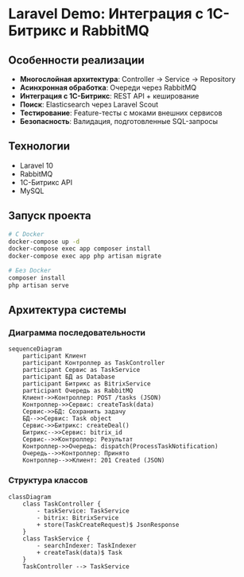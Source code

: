 # Laravel Demo: Интеграция с 1С-Битрикс и RabbitMQ

## Особенности реализации
- **Многослойная архитектура**: Controller -> Service -> Repository
- **Асинхронная обработка**: Очереди через RabbitMQ
- **Интеграция с 1С-Битрикс**: REST API + кеширование
- **Поиск**: Elasticsearch через Laravel Scout
- **Тестирование**: Feature-тесты с моками внешних сервисов
- **Безопасность**: Валидация, подготовленные SQL-запросы

## Технологии
- Laravel 10
- RabbitMQ
- 1С-Битрикс API
- MySQL

## Запуск проекта
```bash
# С Docker
docker-compose up -d
docker-compose exec app composer install
docker-compose exec app php artisan migrate

# Без Docker
composer install
php artisan serve
```

## Архитектура системы

### Диаграмма последовательности
```mermaid
sequenceDiagram
    participant Клиент
    participant Контроллер as TaskController
    participant Сервис as TaskService
    participant БД as Database
    participant Битрикс as BitrixService
    participant Очередь as RabbitMQ
    Клиент->>Контроллер: POST /tasks (JSON)
    Контроллер->>Сервис: createTask(data)
    Сервис->>БД: Сохранить задачу
    БД-->>Сервис: Task object
    Сервис->>Битрикс: createDeal()
    Битрикс-->>Сервис: bitrix_id
    Сервис-->>Контроллер: Результат
    Контроллер->>Очередь: dispatch(ProcessTaskNotification)
    Очередь-->>Контроллер: Принято
    Контроллер-->>Клиент: 201 Created (JSON)
```

### Структура классов
```mermaid
classDiagram
    class TaskController {
        - taskService: TaskService
        - bitrix: BitrixService
        + store(TaskCreateRequest)$ JsonResponse
    }
    class TaskService {
        - searchIndexer: TaskIndexer
        + createTask(data)$ Task
    }
    TaskController --> TaskService
```
